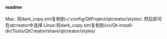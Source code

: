 #### readme
Mac: 将dark_copy.xml复制到~/.config/QtProject/qtcreator/styles/. 然后即可在qtcreator中选择
Linux:将dark_copy.xml复制到/xx/Qt-install-dir/Tools/QtCreator/share/qtcreator/styles/
